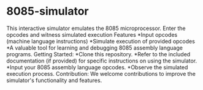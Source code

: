 # 8085-simulator
This interactive simulator emulates the 8085 microprocessor. Enter the opcodes and witness simulated execution
Features
  *Input opcodes (machine language instructions)
  *Simulate execution of provided opcodes
  *A valuable tool for learning and debugging 8085 assembly language programs.
Getting Started:
  *Clone this repository.
  *Refer to the included documentation (if provided) for specific instructions on using the simulator.
  *Input your 8085 assembly language opcodes.
  *Observe the simulated execution process.
Contribution:
   We welcome contributions to improve the simulator's functionality and features.
